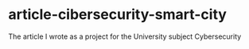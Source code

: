 # article-cibersecurity-smart-city
The article I wrote as a project for the University subject Cybersecurity
